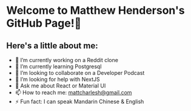 <!--
**mattchx/mattchx** is a ✨ _special_ ✨ repository because its `README.md` (this file) appears on your GitHub profile.
-->

# Welcome to Matthew Henderson's GitHub Page!👋

## Here's a little about me:
- 🔭 I’m currently working on a Reddit clone
- 🌱 I’m currently learning Postgresql
- 👯 I’m looking to collaborate on a Developer Podcast
- 🤔 I’m looking for help with NextJS
- 💬 Ask me about React or Material UI
- 📫 How to reach me: mattcharlesh@gmail.com
- ⚡ Fun fact: I can speak Mandarin Chinese & English

